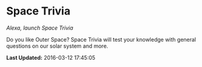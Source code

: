 # Space Trivia
*Alexa, launch Space Trivia*

Do you like Outer Space? Space Trivia will test your knowledge with general questions on our solar system and more.

**Last Updated:** 2016-03-12 17:45:05